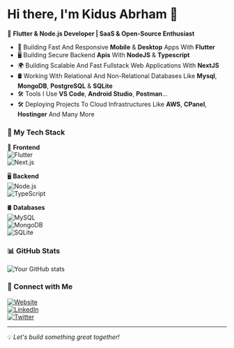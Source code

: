 # Hi there, I'm Kidus Abrham 👋

🚀 **Flutter & Node.js Developer | SaaS & Open-Source Enthusiast**  

- 📱 Building Fast And Responsive **Mobile** & **Desktop** Apps With **Flutter** 
- 🖥️ Building Secure Backend **Apis** With **NodeJS** & **Typescript** 
- 🌍 Building Scalable And Fast Fullstack Web Applications With **NextJS** 
- 🛢️ Working With Relational And Non-Relational Databases Like **Mysql**, **MongoDB**, **PostgreSQL** & **SQLite**
- 🛠️ Tools I Use **VS Code**, **Android Studio**, **Postman**...
- 🛠️ Deploying Projects To Cloud Infrastructures Like **AWS**, **CPanel**, **Hostinger** And Many More

### 🚀 My Tech Stack  
📱 **Frontend**  
![Flutter](https://img.shields.io/badge/Flutter-02569B?style=flat&logo=flutter&logoColor=white)  
![Next.js](https://img.shields.io/badge/Next.js-000000?style=flat&logo=next.js&logoColor=white)  

🖥️ **Backend**  
![Node.js](https://img.shields.io/badge/Node.js-43853D?style=flat&logo=node.js&logoColor=white)  
![TypeScript](https://img.shields.io/badge/TypeScript-3178C6?style=flat&logo=typescript&logoColor=white)  

🛢️ **Databases**  
![MySQL](https://img.shields.io/badge/MySQL-4479A1?style=flat&logo=mysql&logoColor=white)  
![MongoDB](https://img.shields.io/badge/MongoDB-47A248?style=flat&logo=mongodb&logoColor=white)  
![SQLite](https://img.shields.io/badge/SQLite-003B57?style=flat&logo=sqlite&logoColor=white)  
  

### 📊 GitHub Stats  
![Your GitHub stats](https://github-readme-stats.vercel.app/api?username=kidusdev&show_icons=true&theme=radical)  

### 🔗 Connect with Me  
[![Website](https://img.shields.io/badge/Website-Visit-blue)](https://cards.shebaspace.com)  
[![LinkedIn](https://img.shields.io/badge/LinkedIn-Connect-blue)](#)  
[![Twitter](https://img.shields.io/badge/Twitter-Follow-blue)](#)  

---

💡 *Let's build something great together!*
